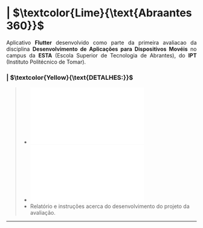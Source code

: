 # | $\textcolor{Lime}{\text{Abraantes 360}}$

<p align = "justify">
  Aplicativo <b>Flutter</b> desenvolvido como parte da primeira avaliacao da disciplina <b>Desenvolvimento de Aplicações para Dispositivos Movéis</b> no campus da <b>ESTA</b> (Escola Superior de Tecnologia de Abrantes), do <b>IPT</b> (Instituto Politécnico de Tomar).
</p>


### | $\textcolor{Yellow}{\text{DETALHES:}}$
> * ![RELATÓRIO](/Relatorio%20Avaliacao%2001.pdf)
> * ![INSTRUÇÕES](/Avaliacao%200%20-%20Flutter.pdf)
> * Relatório e instruções acerca do desenvolvimento do projeto da avaliação.

---